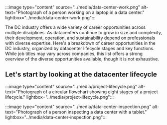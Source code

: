 :::image type="content" source="../media/data-center-work.png" alt-text="Photograph of a person working on a laptop in a data center." lightbox="../media/data-center-work.png":::

The DC industry offers a wide variety of career opportunities across multiple disciplines. As datacenters continue to grow in size and complexity, their development, operation, and sustainability depend on professionals with diverse expertise. Here's a breakdown of career opportunities in the DC industry, organized by datacenter lifecycle stages and key functions. While job titles may vary across companies, this list offers a strong overview of the diverse opportunities available, though it is not exhaustive. 

## Let's start by looking at the datacenter lifecycle

:::image type="content" source="../media/project-lifecycle.png" alt-text="Photograph of a circular flowchart showing eight stages of a project lifecycle." lightbox="../media/project-lifecycle.png":::

:::image type="content" source="../media/data-center-inspection.png" alt-text="Photograph of a person inspecting a data center with a tablet." lightbox="../media/data-center-inspection.png":::